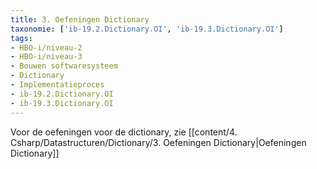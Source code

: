 ```yaml
---
title: 3. Oefeningen Dictionary
taxonomie: ['ib-19.2.Dictionary.OI', 'ib-19.3.Dictionary.OI']
tags:
- HBO-i/niveau-2
- HBO-i/niveau-3
- Bouwen softwaresysteem
- Dictionary
- Implementatieproces
- ib-19.2.Dictionary.OI
- ib-19.3.Dictionary.OI
---
```


Voor de oefeningen voor de dictionary, zie [[content/4. Csharp/Datastructuren/Dictionary/3. Oefeningen Dictionary|Oefeningen Dictionary]]
